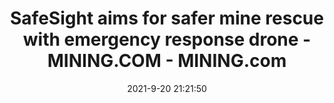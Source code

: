 ---
"title": "SafeSight aims for safer mine rescue with emergency response drone - MINING.COM - MINING.com"
"date": "2021-9-20 21:21:50"
"feed_name": "GOOGLENEWSMINING"
"feed_website": "https://news.google.com/search?q=mining%2Bincident&hl=en-US&gl=US&ceid=US:en"
"feed_rss": "https://news.google.com/rss/search?q=mining%2Bincident&hl=en-US&gl=US&ceid=US:en"
"link": "https://www.mining.com/safesight-aims-for-safer-mine-rescue-with-emergency-response-drone/"
"file": "_posts/2021-1-1-d6a0c3ad64ae96742cbfaddc84b3673048e95d17.md"
"accident": "0"
"drilling": "0"
"dead": "0"
"injured": "0"
---